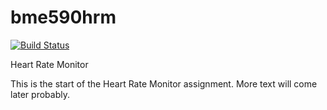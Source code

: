 # bme590hrm
[![Build Status](https://travis-ci.com/AznStevy/bme590hrm.svg?branch=szx2%2Fdevelop)](https://travis-ci.com/AznStevy/bme590hrm)

Heart Rate Monitor

This is the start of the Heart Rate Monitor assignment. More text will come later probably.
